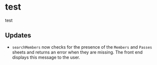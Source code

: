 # test
test

## Updates

- `searchMembers` now checks for the presence of the `Members` and `Passes` sheets and returns an error when they are missing. The front end displays this message to the user.
